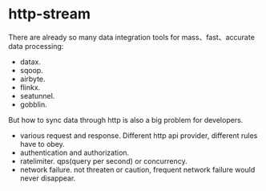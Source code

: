 # http-stream

There are already so many data integration tools for mass、fast、accurate data processing:

* datax.
* sqoop.
* airbyte.
* flinkx.
* seatunnel.
* gobblin.

But how to sync data through http is also a big problem for developers.

* various request and response. Different http api provider, different rules have to obey.
* authentication and authorization.
* ratelimiter. qps(query per second) or concurrency.
* network failure. not threaten or caution, frequent network failure would never disappear.

